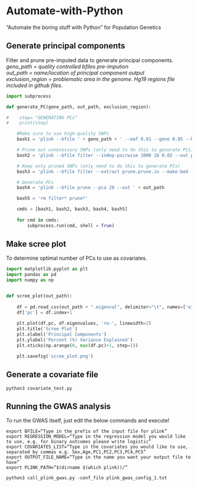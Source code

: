 # Automate-with-Python
“Automate the boring stuff with Python” for Population Genetics

## Generate principal components
Filter and prune pre-imputed data to generate principal components.  
*geno_path = quality controlled bfiles pre-impution*  
*out_path = name/location of principal component output*  
*exclusion_region = problematic area in the genome. Hg19 regions file included in github files.*  

```python
import subprocess

def generate_PC(geno_path, out_path, exclusion_region):

#    step= "GENERATING PCs"
#    print(step)

    #Make sure to use high-quality SNPs 
    bash1 = 'plink --bfile ' + geno_path + ' --maf 0.01 --geno 0.05 --hwe 1E-6 --exclude range ' + exclusion_region + ' --make-bed --out filter'

    # Prune out unnecessary SNPs (only need to do this to generate PCs)
    bash2 = 'plink --bfile filter --indep-pairwise 1000 10 0.02 --out prune'

    # Keep only pruned SNPs (only need to do this to generate PCs)
    bash3 = 'plink --bfile filter --extract prune.prune.in --make-bed --out prune' 

    # Generate PCs 
    bash4 = 'plink --bfile prune --pca 20 --out ' + out_path

    bash5 = 'rm filter* prune*'

    cmds = [bash1, bash2, bash3, bash4, bash5]
    
    for cmd in cmds:
        subprocess.run(cmd, shell = True)
```
## Make scree plot  
To determine optimal number of PCs to use as covariates.
```python
import matplotlib.pyplot as plt
import pandas as pd
import numpy as np


def scree_plot(out_path):
    
    df = pd.read_csv(out_path + ".eigenval", delimiter="\t", names=['eigenvalues'])
    df['pc'] = df.index+1
    
    plt.plot(df.pc, df.eigenvalues, 'ro-', linewidth=2)
    plt.title('Scree Plot')
    plt.xlabel('Principal Components')
    plt.ylabel('Percent (%) Variance Explained')
    plt.xticks(np.arange(0, max(df.pc)+1, step=1)) 

    plt.savefig('scree_plot.png')
```

## Generate a covariate file

```
python3 covariate_test.py 

```

## Running the GWAS analysis

To run the GWAS itself, just edit the below commands and execute!

```
export BFILE=“Type in the prefix of the input file for plink”
export REGRESSION_MODEL=“Type in the regression model you would like to use, e.g. for binary outcomes please write logistic”
export COVARIATES_LIST=“Type in the covariates you would like to use, separated by commas e.g. Sex,Age,PC1,PC2,PC3,PC4,PC5”
export OUTPUT_FILE_NAME=“Type in the name you want your output file to have”
export PLINK_PATH=“$(dirname $(which plink))/”

python3 call_plink_gwas.py -conf_file plink_gwas_config_1.txt
```
